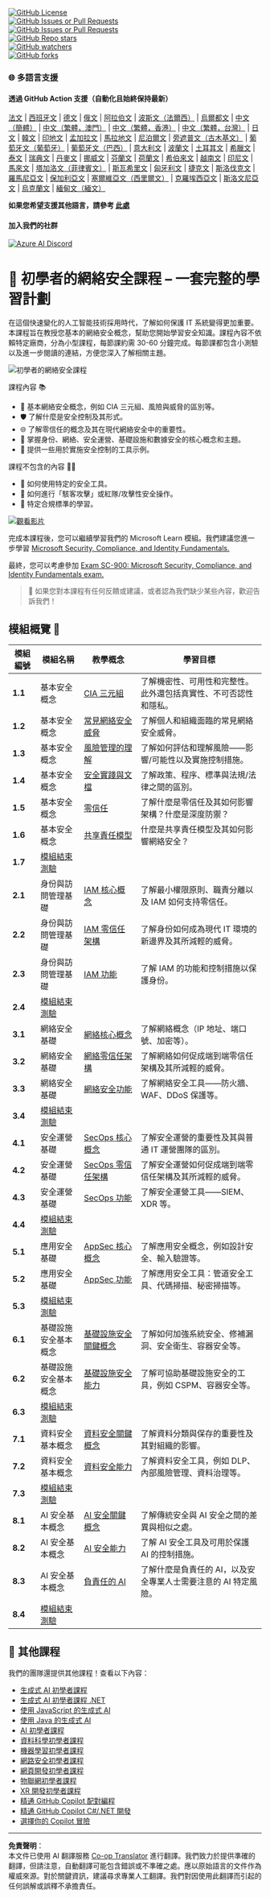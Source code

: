 <!--
CO_OP_TRANSLATOR_METADATA:
{
  "original_hash": "ec0b921727399a8a980305086a6d3832",
  "translation_date": "2025-09-04T06:23:41+00:00",
  "source_file": "README.md",
  "language_code": "mo"
}
-->
[![GitHub License](https://img.shields.io/github/license/microsoft/Security-101)](https://github.com/microsoft/Security-101/blob/main/LICENSE)  
[![GitHub Issues or Pull Requests](https://img.shields.io/github/issues-pr/microsoft/Security-101)](https://github.com/microsoft/Security-101/pulls)  
[![GitHub Issues or Pull Requests](https://img.shields.io/github/issues/microsoft/Security-101)](https://github.com/microsoft/Security-101/issues)  
[![GitHub Repo stars](https://img.shields.io/github/stars/microsoft/Security-101)](https://github.com/microsoft/Security-101/stargazers)  
[![GitHub watchers](https://img.shields.io/github/watchers/microsoft/Security-101)](https://github.com/microsoft/Security-101/watchers)  
[![GitHub forks](https://img.shields.io/github/forks/microsoft/Security-101)](https://github.com/microsoft/Security-101/forks)  

### 🌐 多語言支援

#### 透過 GitHub Action 支援（自動化且始終保持最新）

[法文](../fr/README.md) | [西班牙文](../es/README.md) | [德文](../de/README.md) | [俄文](../ru/README.md) | [阿拉伯文](../ar/README.md) | [波斯文（法爾西）](../fa/README.md) | [烏爾都文](../ur/README.md) | [中文（簡體）](../zh/README.md) | [中文（繁體，澳門）](./README.md) | [中文（繁體，香港）](../hk/README.md) | [中文（繁體，台灣）](../tw/README.md) | [日文](../ja/README.md) | [韓文](../ko/README.md) | [印地文](../hi/README.md) | [孟加拉文](../bn/README.md) | [馬拉地文](../mr/README.md) | [尼泊爾文](../ne/README.md) | [旁遮普文（古木基文）](../pa/README.md) | [葡萄牙文（葡萄牙）](../pt/README.md) | [葡萄牙文（巴西）](../br/README.md) | [意大利文](../it/README.md) | [波蘭文](../pl/README.md) | [土耳其文](../tr/README.md) | [希臘文](../el/README.md) | [泰文](../th/README.md) | [瑞典文](../sv/README.md) | [丹麥文](../da/README.md) | [挪威文](../no/README.md) | [芬蘭文](../fi/README.md) | [荷蘭文](../nl/README.md) | [希伯來文](../he/README.md) | [越南文](../vi/README.md) | [印尼文](../id/README.md) | [馬來文](../ms/README.md) | [塔加洛文（菲律賓文）](../tl/README.md) | [斯瓦希里文](../sw/README.md) | [匈牙利文](../hu/README.md) | [捷克文](../cs/README.md) | [斯洛伐克文](../sk/README.md) | [羅馬尼亞文](../ro/README.md) | [保加利亞文](../bg/README.md) | [塞爾維亞文（西里爾文）](../sr/README.md) | [克羅埃西亞文](../hr/README.md) | [斯洛文尼亞文](../sl/README.md) | [烏克蘭文](../uk/README.md) | [緬甸文（緬文）](../my/README.md)  

**如果您希望支援其他語言，請參考 [此處](https://github.com/Azure/co-op-translator/blob/main/getting_started/supported-languages.md)**  

#### 加入我們的社群  
[![Azure AI Discord](https://dcbadge.limes.pink/api/server/kzRShWzttr)](https://discord.gg/kzRShWzttr)  

# 🚀 初學者的網絡安全課程 – 一套完整的學習計劃  

在這個快速變化的人工智能技術採用時代，了解如何保護 IT 系統變得更加重要。本課程旨在教授您基本的網絡安全概念，幫助您開始學習安全知識。課程內容不依賴特定廠商，分為小型課程，每節課約需 30-60 分鐘完成。每節課都包含小測驗以及進一步閱讀的連結，方便您深入了解相關主題。  

![初學者的網絡安全課程](../../translated_images/banner.cc5b05d7e5deed065123ba68678b48cbbfe411cb264c09cec64f58eda064a28a.mo.jpg)  

課程內容 📚  

- 🔐 基本網絡安全概念，例如 CIA 三元組、風險與威脅的區別等。  
- 🛡️ 了解什麼是安全控制及其形式。  
- 🌐 了解零信任的概念及其在現代網絡安全中的重要性。  
- 🔑 掌握身份、網絡、安全運營、基礎設施和數據安全的核心概念和主題。  
- 🔧 提供一些用於實施安全控制的工具示例。  

課程不包含的內容 🙅‍♂️  

- 🚫 如何使用特定的安全工具。  
- 🚫 如何進行「駭客攻擊」或紅隊/攻擊性安全操作。  
- 🚫 特定合規標準的學習。  

[![觀看影片](../../translated_images/intro_placeholder.f42382df518f233a1ea3cb1c82ae8f92732bc3ac4ac2b3138cb561d24ca91df5.mo.png)](https://learn-video.azurefd.net/vod/player?id=a0fe1cef-c064-4d59-97a9-e89e12a99b4d)  

完成本課程後，您可以繼續學習我們的 Microsoft Learn 模組。我們建議您進一步學習 [Microsoft Security, Compliance, and Identity Fundamentals.](https://learn.microsoft.com/training/paths/describe-concepts-of-security-compliance-identity/?WT.mc_id=academic-96948-sayoung)  

最終，您可以考慮參加 [Exam SC-900: Microsoft Security, Compliance, and Identity Fundamentals exam.](https://learn.microsoft.com/credentials/certifications/exams/sc-900/?WT.mc_id=academic-96948-sayoung)  

> 💁 如果您對本課程有任何反饋或建議，或者認為我們缺少某些內容，歡迎告訴我們！  

## 模組概覽 📝  
| **模組編號** | **模組名稱**                           | **教學概念**                  | **學習目標**                                                                                          |  
|-------------------|-------------------------------------------|--------------------------------------|-----------------------------------------------------------------------------------------------------------------|  
| **1.1**           | 基本安全概念                   | [CIA 三元組](https://github.com/microsoft/Security-101/blob/main/1.1%20The%20CIA%20triad%20and%20other%20key%20concepts.md)                        | 了解機密性、可用性和完整性。此外還包括真實性、不可否認性和隱私。 |  
| **1.2**           | 基本安全概念                   | [常見網絡安全威脅](https://github.com/microsoft/Security-101/blob/main/1.2%20Common%20cybersecurity%20threats.md)        | 了解個人和組織面臨的常見網絡安全威脅。                             |  
| **1.3**           | 基本安全概念                   | [風險管理的理解](https://github.com/microsoft/Security-101/blob/main/1.3%20Understanding%20risk%20management.md)       | 了解如何評估和理解風險——影響/可能性以及實施控制措施。                                                                                                               | |  
| **1.4**           | 基本安全概念                   | [安全實踐與文檔](https://github.com/microsoft/Security-101/blob/main/1.4%20Security%20practices%20and%20documentation.md) | 了解政策、程序、標準與法規/法律之間的區別。                         |  
| **1.5**           | 基本安全概念                   | [零信任](https://github.com/microsoft/Security-101/blob/main/1.5%20Zero%20trust.md)                           | 了解什麼是零信任及其如何影響架構？什麼是深度防禦？                   |  
| **1.6**           | 基本安全概念                   | [共享責任模型](https://github.com/microsoft/Security-101/blob/main/1.6%20Shared%20responsibility%20model.md)                           | 什麼是共享責任模型及其如何影響網絡安全？                  |  
| **1.7**           | [模組結束測驗](https://github.com/microsoft/Security-101/blob/main/1.7%20End%20of%20module%20quiz.md)                        |                                      |                                                                                                                 |  
| **2.1**           | 身份與訪問管理基礎 | [IAM 核心概念](https://github.com/microsoft/Security-101/blob/main/2.1%20IAM%20key%20concepts.md)                     | 了解最小權限原則、職責分離以及 IAM 如何支持零信任。               |  
| **2.2**           | 身份與訪問管理基礎 | [IAM 零信任架構](https://github.com/microsoft/Security-101/blob/main/2.2%20IAM%20zero%20trust%20architecture.md)          | 了解身份如何成為現代 IT 環境的新邊界及其所減輕的威脅。          |  
| **2.3**           | 身份與訪問管理基礎 | [IAM 功能](https://github.com/microsoft/Security-101/blob/main/2.3%20IAM%20capabilities.md)                     | 了解 IAM 的功能和控制措施以保護身份。                                                  |  
| **2.4**           | [模組結束測驗](https://github.com/microsoft/Security-101/blob/main/2.4%20End%20of%20module%20quiz.md)                        |                                      |                                                                                                                 |  
| **3.1**           | 網絡安全基礎             | [網絡核心概念](https://github.com/microsoft/Security-101/blob/main/3.1%20Networking%20key%20concepts.md)              | 了解網絡概念（IP 地址、端口號、加密等）。                                 |  
| **3.2**           | 網絡安全基礎             | [網絡零信任架構](https://github.com/microsoft/Security-101/blob/main/3.2%20Networking%20zero%20trust%20architecture.md)   | 了解網絡如何促成端到端零信任架構及其所減輕的威脅。                  |  
| **3.3**           | 網絡安全基礎             | [網絡安全功能](https://github.com/microsoft/Security-101/blob/main/3.3%20Network%20security%20capabilities.md)        | 了解網絡安全工具——防火牆、WAF、DDoS 保護等。                                    |  
| **3.4**           | [模組結束測驗](https://github.com/microsoft/Security-101/blob/main/3.4%20End%20of%20module%20quiz.md)                        |                                      |                                                                                                                 |  
| **4.1**           | 安全運營基礎          | [SecOps 核心概念](https://github.com/microsoft/Security-101/blob/main/4.1%20SecOps%20key%20concepts.md)                  | 了解安全運營的重要性及其與普通 IT 運營團隊的區別。                  |  
| **4.2**           | 安全運營基礎          | [SecOps 零信任架構](https://github.com/microsoft/Security-101/blob/main/4.2%20SecOps%20zero%20trust%20architecture.md)       | 了解安全運營如何促成端到端零信任架構及其所減輕的威脅。                      |  
| **4.3**           | 安全運營基礎          | [SecOps 功能](https://github.com/microsoft/Security-101/blob/main/4.3%20SecOps%20capabilities.md)                  | 了解安全運營工具——SIEM、XDR 等。                                                                    |  
| **4.4**           | [模組結束測驗](https://github.com/microsoft/Security-101/blob/main/4.4%20End%20of%20module%20quiz.md)                        |                                      |                                                                                                                 |  
| **5.1**           | 應用安全基礎         | [AppSec 核心概念](https://github.com/microsoft/Security-101/blob/main/5.1%20AppSec%20key%20concepts.md)                  | 了解應用安全概念，例如設計安全、輸入驗證等。                                    |  
| **5.2**           | 應用安全基礎         | [AppSec 功能](https://github.com/microsoft/Security-101/blob/main/5.2%20AppSec%20key%20capabilities.md)                  | 了解應用安全工具：管道安全工具、代碼掃描、秘密掃描等。                       |  
| **5.3**           | [模組結束測驗](https://github.com/microsoft/Security-101/blob/main/5.3%20End%20of%20module%20quiz.md)                        |                                      |                                                                                                                 |  
| **6.1**           | 基礎設施安全基本概念                     | [基礎設施安全關鍵概念](https://github.com/microsoft/Security-101/blob/main/6.1%20Infrastructure%20security%20key%20concepts.md) | 了解如何加強系統安全、修補漏洞、安全衛生、容器安全等。                                  |
| **6.2**           | 基礎設施安全基本概念                     | [基礎設施安全能力](https://github.com/microsoft/Security-101/blob/main/6.2%20Infrastructure%20security%20capabilities.md) | 了解可協助基礎設施安全的工具，例如 CSPM、容器安全等。                                  |
| **6.3**           | [模組結束測驗](https://github.com/microsoft/Security-101/blob/main/6.3%20End%20of%20module%20quiz.md)                        |                                      |                                                                                                                 |
| **7.1**           | 資料安全基本概念                         | [資料安全關鍵概念](https://github.com/microsoft/Security-101/blob/main/7.1%20Data%20security%20key%20concepts.md)           | 了解資料分類與保存的重要性及其對組織的影響。                                  |
| **7.2**           | 資料安全基本概念                         | [資料安全能力](https://github.com/microsoft/Security-101/blob/main/7.2%20Data%20security%20capabilities.md)           | 了解資料安全工具，例如 DLP、內部風險管理、資料治理等。                                  |
| **7.3**           | [模組結束測驗](https://github.com/microsoft/Security-101/blob/main/7.3%20End%20of%20module%20quiz.md)                        |
| **8.1**           | AI 安全基本概念                          | [AI 安全關鍵概念](https://github.com/microsoft/Security-101/blob/main/8.1%20AI%20security%20key%20concepts.md)          | 了解傳統安全與 AI 安全之間的差異與相似之處。                                  |
| **8.2**           | AI 安全基本概念                          | [AI 安全能力](https://github.com/microsoft/Security-101/blob/main/8.2%20AI%20security%20capabilities.md)           | 了解 AI 安全工具及可用於保護 AI 的控制措施。                                  |
| **8.3**           | AI 安全基本概念                          | [負責任的 AI](https://github.com/microsoft/Security-101/blob/main/8.3%20Responsible%20AI.md)          | 了解什麼是負責任的 AI，以及安全專業人士需要注意的 AI 特定風險。                                  |
| **8.4**           | [模組結束測驗](https://github.com/microsoft/Security-101/blob/main/8.4%20End%20of%20module%20quiz.md)     

## 🎒 其他課程 

我們的團隊還提供其他課程！查看以下內容：

- [生成式 AI 初學者課程](https://aka.ms/genai-beginners)
- [生成式 AI 初學者課程 .NET](https://github.com/microsoft/Generative-AI-for-beginners-dotnet)
- [使用 JavaScript 的生成式 AI](https://github.com/microsoft/generative-ai-with-javascript)
- [使用 Java 的生成式 AI](https://github.com/microsoft/Generative-AI-for-beginners-java)
- [AI 初學者課程](https://aka.ms/ai-beginners)
- [資料科學初學者課程](https://aka.ms/datascience-beginners)
- [機器學習初學者課程](https://aka.ms/ml-beginners)
- [網路安全初學者課程](https://github.com/microsoft/Security-101) 
- [網頁開發初學者課程](https://aka.ms/webdev-beginners)
- [物聯網初學者課程](https://aka.ms/iot-beginners)
- [XR 開發初學者課程](https://github.com/microsoft/xr-development-for-beginners)
- [精通 GitHub Copilot 配對編程](https://github.com/microsoft/Mastering-GitHub-Copilot-for-Paired-Programming)
- [精通 GitHub Copilot C#/.NET 開發](https://github.com/microsoft/mastering-github-copilot-for-dotnet-csharp-developers)
- [選擇你的 Copilot 冒險](https://github.com/microsoft/CopilotAdventures)

---

**免責聲明**：  
本文件已使用 AI 翻譯服務 [Co-op Translator](https://github.com/Azure/co-op-translator) 進行翻譯。我們致力於提供準確的翻譯，但請注意，自動翻譯可能包含錯誤或不準確之處。應以原始語言的文件作為權威來源。對於關鍵資訊，建議尋求專業人工翻譯。我們對因使用此翻譯而引起的任何誤解或誤釋不承擔責任。